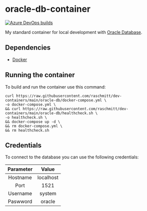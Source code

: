 # oracle-db-container

[![Azure DevOps builds](https://img.shields.io/azure-devops/build/raschmitt/7618d927-8467-43e2-b5e9-1aeddc1fbfdc/43?label=Build%20%26%20Test&style=flat-square)](https://dev.azure.com/raschmitt/raschmitt/_build?definitionId=43)

My standard container for local development with [Oracle Database](https://www.oracle.com/database/).

## Dependencies 

- [Docker](https://docs.docker.com/get-docker/)

## Running the container

To build and run the container use this command:

```
curl https://raw.githubusercontent.com/raschmitt/dev-containers/main/oracle-db/docker-compose.yml \
-o docker-compose.yml \
&& curl https://raw.githubusercontent.com/raschmitt/dev-containers/main/oracle-db/healthcheck.sh \
-o healthcheck.sh \
&& docker-compose up -d \
&& rm docker-compose.yml \
&& rm healthcheck.sh
```

## Credentials

To connect to the database you can use the following credentials:

| Parameter | Value |
| :---: | :---: |
| Hostname | localhost|
| Port | 1521|
| Username |  system |
| Paswword | oracle |
